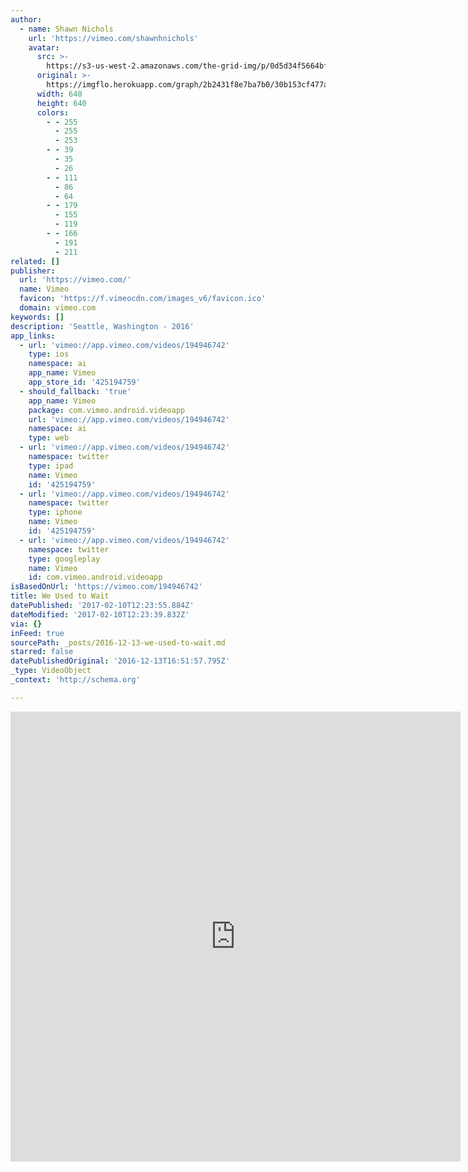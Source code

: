 ```yaml
---
author:
  - name: Shawn Nichols
    url: 'https://vimeo.com/shawnhnichols'
    avatar:
      src: >-
        https://s3-us-west-2.amazonaws.com/the-grid-img/p/0d5d34f5664bfa0d10df7d780107c7c41f0747a4.jpg
      original: >-
        https://imgflo.herokuapp.com/graph/2b2431f8e7ba7b0/30b153cf477a147f691fe09b6a067612/noop.jpg?input=https%3A%2F%2Fi.vimeocdn.com%2Fvideo%2F607038104_640.jpg
      width: 640
      height: 640
      colors:
        - - 255
          - 255
          - 253
        - - 39
          - 35
          - 26
        - - 111
          - 86
          - 64
        - - 179
          - 155
          - 119
        - - 166
          - 191
          - 211
related: []
publisher:
  url: 'https://vimeo.com/'
  name: Vimeo
  favicon: 'https://f.vimeocdn.com/images_v6/favicon.ico'
  domain: vimeo.com
keywords: []
description: 'Seattle, Washington - 2016'
app_links:
  - url: 'vimeo://app.vimeo.com/videos/194946742'
    type: ios
    namespace: ai
    app_name: Vimeo
    app_store_id: '425194759'
  - should_fallback: 'true'
    app_name: Vimeo
    package: com.vimeo.android.videoapp
    url: 'vimeo://app.vimeo.com/videos/194946742'
    namespace: ai
    type: web
  - url: 'vimeo://app.vimeo.com/videos/194946742'
    namespace: twitter
    type: ipad
    name: Vimeo
    id: '425194759'
  - url: 'vimeo://app.vimeo.com/videos/194946742'
    namespace: twitter
    type: iphone
    name: Vimeo
    id: '425194759'
  - url: 'vimeo://app.vimeo.com/videos/194946742'
    namespace: twitter
    type: googleplay
    name: Vimeo
    id: com.vimeo.android.videoapp
isBasedOnUrl: 'https://vimeo.com/194946742'
title: We Used to Wait
datePublished: '2017-02-10T12:23:55.884Z'
dateModified: '2017-02-10T12:23:39.832Z'
via: {}
inFeed: true
sourcePath: _posts/2016-12-13-we-used-to-wait.md
starred: false
datePublishedOriginal: '2016-12-13T16:51:57.795Z'
_type: VideoObject
_context: 'http://schema.org'

---
```

<iframe src="https://cdn.embedly.com/widgets/media.html?src=https%3A%2F%2Fplayer.vimeo.com%2Fvideo%2F194946742&amp;url=https%3A%2F%2Fvimeo.com%2F194946742&amp;image=https%3A%2F%2Fi.vimeocdn.com%2Fvideo%2F607038104_640.jpg&amp;key=b7d04c9b404c499eba89ee7072e1c4f7&amp;type=text%2Fhtml&amp;schema=vimeo" width="720" height="720" scrolling="no" frameborder="0" allowfullscreen="" style=""></iframe>